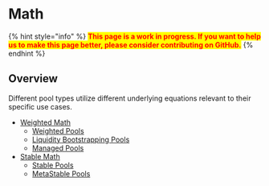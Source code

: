 # Math

{% hint style="info" %}
<mark style="color:red;">**This page is a work in progress. If you want to help us to make this page better, please consider contributing on GitHub.**</mark>
{% endhint %}

## Overview

Different pool types utilize different underlying equations relevant to their specific use cases.

* [Weighted Math](weighted-math.md)
  * [Weighted Pools](../../products/balancer-pools/weighted-pools.md)
  * [Liquidity Bootstrapping Pools](../../products/balancer-pools/liquidity-bootstrapping-pools-lbps.md)
  * [Managed Pools](broken-reference)
* [Stable Math](stable-math.md)
  * [Stable Pools](broken-reference)
  * [MetaStable Pools](broken-reference)
